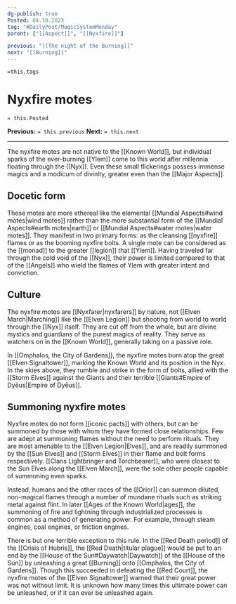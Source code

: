 ```yaml
---
dg-publish: true
Posted: 04.10.2023
tag: "#DailyPost/MagicSystemMonday"
parent: ["[[Aspect]]", "[[Nyxfire]]"]

previous: "[[The night of the Burning]]"
next: "[[Burning]]"
---
```

`=this.tags` 
# Nyxfire motes
`= this.Posted`

**Previous:** `= this.previous`
**Next:** `= this.next`

---

The nyxfire motes are not native to the [[Known World]], but individual sparks of the ever-burning [[Ylem]] come to this world after millennia floating through the [[Nyx]]. Even these small flickerings possess immense magics and a modicum of divinity, greater even than the [[Major Aspects]].

## Docetic form

These motes are more ethereal like the elemental [[Mundial Aspects#wind motes|wind motes]] rather than the more substantial form of the [[Mundial Aspects#earth motes|earth]] or [[Mundial Aspects#water motes|water motes]]. They manifest in two primary forms: as the cleansing [[nyxfire]] flames or as the booming nyxfire bolts. A single mote can be considered as the [[monad]] to the greater [[legion]] that [[Ylem]]. Having traveled far through the cold void of the [[Nyx]], their power is limited compared to that of the [[Angels]] who wield the flames of Ylem with greater intent and conviction.

## Culture

The nyxfire motes are [[Nyxfarer|nyxfarers]] by nature, not [[Elven March|Marching]] like the [[Elven Legion]] but shooting from world to world through the [[Nyx]] itself. They are cut off from the whole, but are divine mystics and guardians of the purest magics of reality. They serve as watchers on in the [[Known World]], generally taking on a passive role.

In [[Omphalos, the City of Gardens]], the nyxfire motes burn atop the great [[Elven Signaltower]], marking the Known World and its position in the Nyx. In the skies above, they rumble and strike in the form of bolts, allied with the [[Storm Elves]] against the Giants and their terrible [[Giants#Empire of Dyēus|Empire of Dyēus]].

## Summoning nyxfire motes

Nyxfire motes do not form [[iconic pacts]] with others, but can be summoned by those with whom they have formed close relationships. Few are adept at summoning flames without the need to perform rituals. They are most amenable to the [[Elven Legion|Elves]], and are readily summoned by the [[Sun Elves]] and [[Storm Elves]] in their flame and bolt forms respectively. [[Clans Lightbringer and Torchbearer]], who were closest to the Sun Elves along the [[Elven March]], were the sole other people capable of summoning even sparks.

Instead, humans and the other races of the [[Orior]] can summon diluted, non-magical flames through a number of mundane rituals such as striking metal against flint. In later [[Ages of the Known World|ages]], the summoning of fire and lightning through industrialized processes is common as a method of generating power. For example, through steam engines, coal engines, or friction engines.

There is but one terrible exception to this rule. In the [[Red Death period]] of the [[Crisis of Hubris]], the [[Red Death|titular plague]] would be put to an end by the [[House of the Sun#Daywatch|Daywatch]] of the [[House of the Sun]] by unleashing a great [[Burning]] onto [[Omphalos, the City of Gardens]]. Though this succeeded in defeating the [[Red Court]], the nyxfire motes of the [[Elven Signaltower]] warned that their great power was not without limit. It is unknown how many times this ultimate power can be unleashed, or if it can ever be unleashed again.